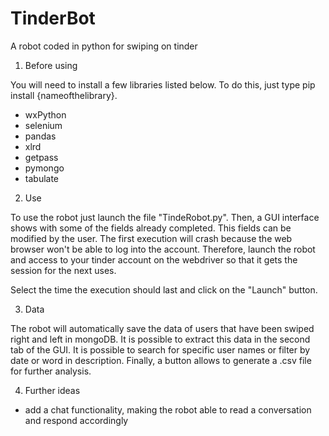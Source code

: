 # TinderBot
A robot coded in python for swiping on tinder

1. Before using

You will need to install a few libraries listed below. To do this, just type pip install {nameofthelibrary}.
- wxPython
- selenium
- pandas
- xlrd
- getpass
- pymongo
- tabulate

2. Use

To use the robot just launch the file "TindeRobot.py". Then, a GUI interface shows with some of the fields already completed. This fields can be modified by the user. 
The first execution will crash because the web browser won't be able to log into the account. Therefore, launch the robot and access to your tinder account on the webdriver so that it gets the session for the next uses.

Select the time the execution should last and click on the "Launch" button.

3. Data

The robot will automatically save the data of users that have been swiped right and left in mongoDB. It is possible to extract this data in the second tab of the GUI.
It is possible to search for specific user names or filter by date or word in description. Finally, a button allows to generate a .csv file for further analysis.

4. Further ideas

- add a chat functionality, making the robot able to read a conversation and respond accordingly
